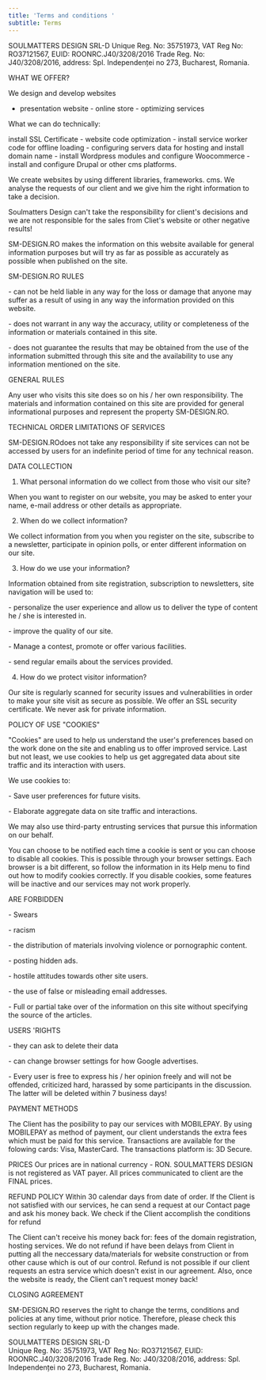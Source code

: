 ```yaml
---
title: 'Terms and conditions '
subtitle: Terms
---
```

SOULMATTERS DESIGN SRL-D
Unique Reg. No: 35751973, VAT Reg No: RO37121567, EUID: ROONRC.J40/3208/2016 Trade Reg. No: J40/3208/2016, address: Spl. Independenței no 273, Bucharest, Romania.

WHAT WE OFFER?

We design and develop websites 
- presentation website - online store - optimizing services

What we can do technically:
 
install SSL Certificate - website code optimization - install service worker code for offline loading - configuring servers data for hosting and install domain name - install Wordpress modules and configure Woocommerce - install and configure Drupal or other cms platforms.

We create websites by using different libraries, frameworks. cms. We analyse the requests of our client and we give him the right information to take a decision.

Soulmatters Design can't take the responsibility for client's decisions and we are not responsible for the sales from Cliet's website or other negative results!

SM-DESIGN.RO makes the information on this website available for general information purposes but will try as far as possible as accurately as possible when published on the site.



SM-DESIGN.RO RULES

\- can not be held liable in any way for the loss or damage that anyone may suffer as a result of using in any way the information provided on this website.

\- does not warrant in any way the accuracy, utility or completeness of the information or materials contained in this site.

\- does not guarantee the results that may be obtained from the use of the information submitted through this site and the availability to use any information mentioned on the site.



GENERAL RULES

Any user who visits this site does so on his / her own responsibility. The materials and information contained on this site are provided for general informational purposes and represent the property SM-DESIGN.RO.

TECHNICAL ORDER LIMITATIONS OF SERVICES

SM-DESIGN.ROdoes not take any responsibility if site services can not be accessed by users for an indefinite period of time for any technical reason.

DATA COLLECTION

1. What personal information do we collect from those who visit our site?

When you want to register on our website, you may be asked to enter your name, e-mail address or other details as appropriate.

2. When do we collect information?

We collect information from you when you register on the site, subscribe to a newsletter, participate in opinion polls, or enter different information on our site.

3. How do we use your information?

Information obtained from site registration, subscription to newsletters, site navigation will be used to:

\- personalize the user experience and allow us to deliver the type of content he / she is interested in.

\- improve the quality of our site.

\- Manage a contest, promote or offer various facilities.

\- send regular emails about the services provided.

4. How do we protect visitor information?

Our site is regularly scanned for security issues and vulnerabilities in order to make your site visit as secure as possible. We offer an SSL security certificate. We never ask for private information.

POLICY OF USE "COOKIES"

"Cookies" are used to help us understand the user's preferences based on the work done on the site and enabling us to offer improved service. Last but not least, we use cookies to help us get aggregated data about site traffic and its interaction with users.

We use cookies to:

\- Save user preferences for future visits.

\- Elaborate aggregate data on site traffic and interactions.

We may also use third-party entrusting services that pursue this information on our behalf.

You can choose to be notified each time a cookie is sent or you can choose to disable all cookies. This is possible through your browser settings. Each browser is a bit different, so follow the information in its Help menu to find out how to modify cookies correctly. If you disable cookies, some features will be inactive and our services may not work properly.

ARE FORBIDDEN

\- Swears

\- racism

\- the distribution of materials involving violence or pornographic content.

\- posting hidden ads.

\- hostile attitudes towards other site users.

\- the use of false or misleading email addresses.

\- Full or partial take over of the information on this site without specifying the source of the articles.

USERS 'RIGHTS


\- they can ask to delete their data

\- can change browser settings for how Google advertises.

\- Every user is free to express his / her opinion freely and will not be offended, criticized hard, harassed by some participants in the discussion. The latter will be deleted within 7 business days!

PAYMENT METHODS

The Client has the posibility to pay our services with MOBILEPAY. By using MOBILEPAY as method of payment, our client understands the extra fees which must be paid for this service. Transactions are available for the folowing cards: Visa, MasterCard. The transactions platform is: 3D Secure.

PRICES
Our prices are in national currency - RON. SOULMATTERS DESIGN is not registered as VAT payer. All prices communicated to client are the FINAL prices.

REFUND POLICY
Within 30 calendar days from date of order.
If the Client is not satisfied with our services, he can send a request at our Contact page and ask his money back. We check if the Client accomplish the conditions for refund

The Client can't receive his money back for: fees of the domain registration, hosting services. We do not refund if have been delays from Client in putting all the neccessary data/materials for website construction or from other cause which is out of our control. Refund is not possible if our client requests an estra service which doesn't exist in our agreement. Also, once the website is ready, the Client can't request money back!


CLOSING AGREEMENT

SM-DESIGN.RO reserves the right to change the terms, conditions and policies at any time, without prior notice. Therefore, please check this section regularly to keep up with the changes made.

SOULMATTERS DESIGN SRL-D\
Unique Reg. No: 35751973, VAT Reg No: RO37121567, EUID: ROONRC.J40/3208/2016 Trade Reg. No: J40/3208/2016, address: Spl. Independenței no 273, Bucharest, Romania.
